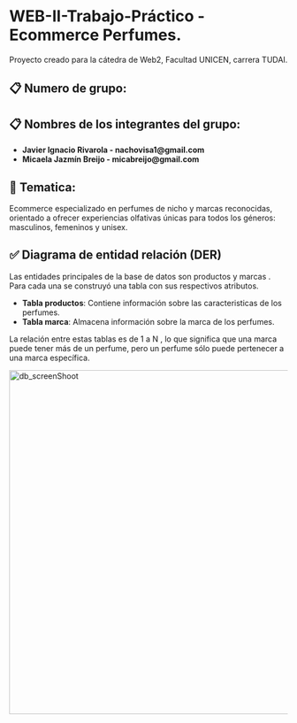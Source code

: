 # WEB-II-Trabajo-Práctico - Ecommerce Perfumes.
Proyecto creado para la cátedra de Web2, Facultad UNICEN, carrera TUDAI.

## 📋 Numero de grupo: 

## 📋 Nombres de los integrantes del grupo: 
<ul>
<li><strong> Javier Ignacio Rivarola - nachovisa1@gmail.com </strong></li>
<li><strong> Micaela Jazmín Breijo - micabreijo@gmail.com </strong></li>
</ul>

## 🧠 Tematica:
Ecommerce especializado en perfumes de nicho y marcas reconocidas, orientado a ofrecer experiencias olfativas únicas para todos los géneros: masculinos, femeninos y unisex.

## ✅ Diagrama de entidad relación (DER)
Las entidades principales de la base de datos son productos y marcas . Para cada una se construyó una tabla con sus respectivos atributos.

<ul>
<li><strong>Tabla productos</strong>: Contiene información sobre las caracteristicas de los perfumes.</li>
<li><strong>Tabla marca</strong>: Almacena información sobre la marca de los perfumes.</li>
</ul>
  
La relación entre estas tablas es de 1 a N , lo que significa que una marca puede tener más de un perfume, pero un perfume sólo puede pertenecer a una marca específica.

<img width="529" height="622" alt="db_screenShoot" src="https://github.com/user-attachments/assets/38c9a959-e49a-4686-a25c-ce7ad4824b64" />








